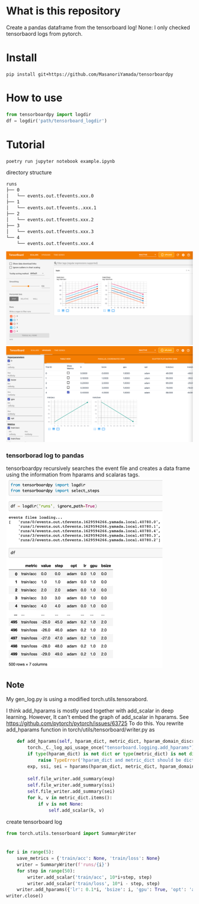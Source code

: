 # What is this repository
Create a pandas dataframe from the tensorboard log!
None: I only checked tensorbaord logs from pytorch.



# Install 

```
pip install git+https://github.com/MasanoriYamada/tensorboardpy
```

# How to use

```python
from tensorboardpy import logdir
df = logdir('path/tensorboard_logdir')
```
# Tutorial

```
poetry run jupyter notebook example.ipynb
```

directory structure
```
runs
├── 0
│   └── events.out.tfevents.xxx.0
├── 1
│   └── events.out.tfevents..xxx.1
├── 2
│   └── events.out.tfevents.xxx.2
├── 3
│   └── events.out.tfevents.xxx.3
└── 4
    └── events.out.tfevents.xxx.4
```
![image](./contents/scalars.png)
![image](./contents/hparams.png)

### tensorborad log to pandas
tensorboardpy recursively searches the event file and creates a data frame using the information from hparams and scalaras tags.
<img src="./contents/usage.png" alt="image" style="zoom:50%;" />

## Note
My gen_log.py is using a modified torch.utils.tensorabord.

I think add_hparams is mostly used together with add_scalar in deep learning. However, It can't embed the graph of add_scalar in hparams.
See https://github.com/pytorch/pytorch/issues/63725
To do this.
You rewrite add_hparams function in torch/utils/tensorboard/writer.py as

```python
    def add_hparams(self, hparam_dict, metric_dict, hparam_domain_discrete=None, run_name=None):
        torch._C._log_api_usage_once("tensorboard.logging.add_hparams")
        if type(hparam_dict) is not dict or type(metric_dict) is not dict:
            raise TypeError('hparam_dict and metric_dict should be dictionary.')
        exp, ssi, sei = hparams(hparam_dict, metric_dict, hparam_domain_discrete)

        self.file_writer.add_summary(exp)
        self.file_writer.add_summary(ssi)
        self.file_writer.add_summary(sei)
        for k, v in metric_dict.items():
            if v is not None:
                self.add_scalar(k, v)
```

create tensorboard log

```python
from torch.utils.tensorboard import SummaryWriter


for i in range(5):
    save_metrics = {'train/acc': None, 'train/loss': None}
    writer = SummaryWriter(f'runs/{i}')
    for step in range(50):
        writer.add_scalar('train/acc', 10*i+step, step)
        writer.add_scalar('train/loss', 10*i - step, step)
    writer.add_hparams({'lr': 0.1*i, 'bsize': i, 'gpu': True, 'opt': 'adam'}, save_metrics)
writer.close()
```



